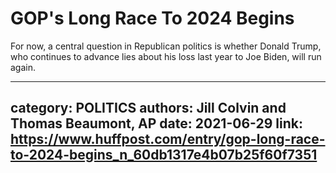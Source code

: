 # GOP's Long Race To 2024 Begins

For now, a central question in Republican politics is whether Donald Trump, who continues to advance lies about his loss last year to Joe Biden, will run again.

---
category: POLITICS
authors: Jill Colvin and Thomas Beaumont, AP
date: 2021-06-29
link: https://www.huffpost.com/entry/gop-long-race-to-2024-begins_n_60db1317e4b07b25f60f7351
---
